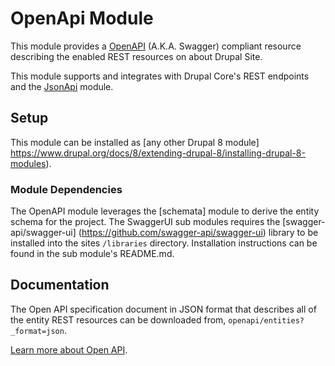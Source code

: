 # OpenApi Module

This module provides a [OpenAPI](https://github.com/OAI/OpenAPI-Specification)
(A.K.A. Swagger) compliant resource describing the enabled REST resources on
about Drupal Site.

This module supports and integrates with Drupal Core's REST endpoints and
the [JsonApi](https://drupal.org/project/jsonapi) module.

## Setup

This module can be installed as [any other Drupal 8 module]
https://www.drupal.org/docs/8/extending-drupal-8/installing-drupal-8-modules).

### Module Dependencies

The OpenAPI module leverages the [schemata] module to derive the entity schema
for the project. The SwaggerUI sub modules requires the [swagger-api/swagger-ui]
(https://github.com/swagger-api/swagger-ui) library to be installed into the
sites `/libraries` directory. Installation instructions can be found in the
sub module's README.md.

## Documentation

The Open API specification document in JSON format that describes all of the
entity REST resources can be downloaded from, `openapi/entities?_format=json`.

[Learn more about Open API](https://github.com/OAI/OpenAPI-Specification).
